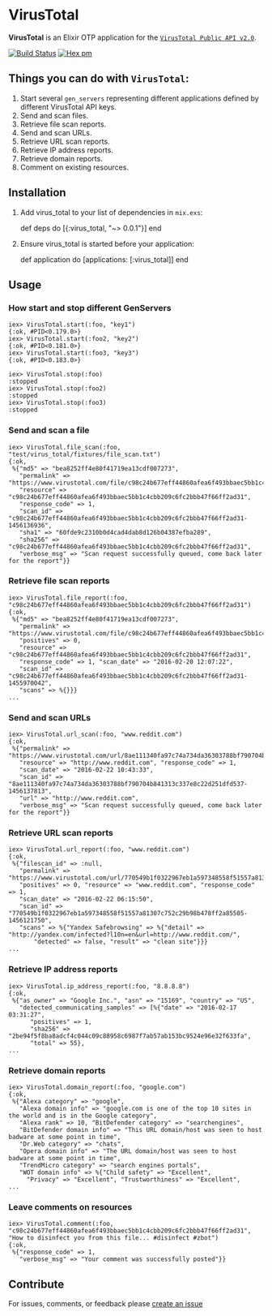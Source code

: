 # VirusTotal

**VirusTotal** is an Elixir OTP application for the [`VirusTotal Public API v2.0`](https://www.virustotal.com/en/documentation/public-api/v2/).

[![Build Status](https://travis-ci.org/dtykocki/virus_total.svg?branch=master)](https://travis-ci.org/dtykocki/virus_total) [![Hex pm](http://img.shields.io/hexpm/v/virus_total.svg?style=flat)](https://hex.pm/packages/virus_total)

## Things you can do with `VirusTotal`:
1. Start several `gen_servers` representing different applications defined by different VirusTotal API keys.
2. Send and scan files.
3. Retrieve file scan reports.
4. Send and scan URLs.
5. Retrieve URL scan reports.
6. Retrieve IP address reports.
7. Retrieve domain reports.
8. Comment on existing resources.

## Installation

  1. Add virus_total to your list of dependencies in `mix.exs`:

        def deps do
          [{:virus_total, "~> 0.0.1"}]
        end

  2. Ensure virus_total is started before your application:

        def application do
          [applications: [:virus_total]]
        end

## Usage

### How start and stop different GenServers

```
iex> VirusTotal.start(:foo, "key1")
{:ok, #PID<0.179.0>}
iex> VirusTotal.start(:foo2, "key2")
{:ok, #PID<0.181.0>}
iex> VirusTotal.start(:foo3, "key3")
{:ok, #PID<0.183.0>}

iex> VirusTotal.stop(:foo)
:stopped
iex> VirusTotal.stop(:foo2)
:stopped
iex> VirusTotal.stop(:foo3)
:stopped
```

### Send and scan a file

```
iex> VirusTotal.file_scan(:foo, "test/virus_total/fixtures/file_scan.txt")
{:ok,
 %{"md5" => "bea8252ff4e80f41719ea13cdf007273",
   "permalink" => "https://www.virustotal.com/file/c98c24b677eff44860afea6f493bbaec5bb1c4cbb209c6fc2bbb47f66ff2ad31/analysis/1456136936/",
   "resource" => "c98c24b677eff44860afea6f493bbaec5bb1c4cbb209c6fc2bbb47f66ff2ad31",
   "response_code" => 1,
   "scan_id" => "c98c24b677eff44860afea6f493bbaec5bb1c4cbb209c6fc2bbb47f66ff2ad31-1456136936",
   "sha1" => "60fde9c2310b0d4cad4dab8d126b04387efba289",
   "sha256" => "c98c24b677eff44860afea6f493bbaec5bb1c4cbb209c6fc2bbb47f66ff2ad31",
   "verbose_msg" => "Scan request successfully queued, come back later for the report"}}
```

### Retrieve file scan reports

```
iex> VirusTotal.file_report(:foo, "c98c24b677eff44860afea6f493bbaec5bb1c4cbb209c6fc2bbb47f66ff2ad31")
{:ok,
 %{"md5" => "bea8252ff4e80f41719ea13cdf007273",
   "permalink" => "https://www.virustotal.com/file/c98c24b677eff44860afea6f493bbaec5bb1c4cbb209c6fc2bbb47f66ff2ad31/analysis/1455970042/",
   "positives" => 0,
   "resource" => "c98c24b677eff44860afea6f493bbaec5bb1c4cbb209c6fc2bbb47f66ff2ad31",
   "response_code" => 1, "scan_date" => "2016-02-20 12:07:22",
   "scan_id" => "c98c24b677eff44860afea6f493bbaec5bb1c4cbb209c6fc2bbb47f66ff2ad31-1455970042",
   "scans" => %{}}}
...
```

### Send and scan URLs

```
iex> VirusTotal.url_scan(:foo, "www.reddit.com")
{:ok,
 %{"permalink" => "https://www.virustotal.com/url/8ae111340fa97c74a734da36303788bf790704b841313c337e8c22d251dfd537/analysis/1456137813/",
   "resource" => "http://www.reddit.com", "response_code" => 1,
   "scan_date" => "2016-02-22 10:43:33",
   "scan_id" => "8ae111340fa97c74a734da36303788bf790704b841313c337e8c22d251dfd537-1456137813",
   "url" => "http://www.reddit.com",
   "verbose_msg" => "Scan request successfully queued, come back later for the report"}}
```

### Retrieve URL scan reports

```
iex> VirusTotal.url_report(:foo, "www.reddit.com")                                                             
{:ok,
 %{"filescan_id" => :null,
   "permalink" => "https://www.virustotal.com/url/770549b1f0322967eb1a597348558f51557a81307c752c29b98b478ff2a85505/analysis/1456121750/",
   "positives" => 0, "resource" => "www.reddit.com", "response_code" => 1,
   "scan_date" => "2016-02-22 06:15:50",
   "scan_id" => "770549b1f0322967eb1a597348558f51557a81307c752c29b98b478ff2a85505-1456121750",
   "scans" => %{"Yandex Safebrowsing" => %{"detail" => "http://yandex.com/infected?l10n=en&url=http://www.reddit.com/",
       "detected" => false, "result" => "clean site"}}}
...
```

### Retrieve IP address reports

```
iex> VirusTotal.ip_address_report(:foo, "8.8.8.8")
{:ok,
 %{"as_owner" => "Google Inc.", "asn" => "15169", "country" => "US",
   "detected_communicating_samples" => [%{"date" => "2016-02-17 03:31:27",
      "positives" => 1,
      "sha256" => "2be94f5f8ba8adcf4c044c09c88958c6987f7ab57ab153bc9524e96e32f633fa",
      "total" => 55},
...
```

### Retrieve domain reports

```
iex> VirusTotal.domain_report(:foo, "google.com")
{:ok,
 %{"Alexa category" => "google",
   "Alexa domain info" => "google.com is one of the top 10 sites in the world and is in the Google category",
   "Alexa rank" => 10, "BitDefender category" => "searchengines",
   "BitDefender domain info" => "This URL domain/host was seen to host badware at some point in time",
   "Dr.Web category" => "chats",
   "Opera domain info" => "The URL domain/host was seen to host badware at some point in time",
   "TrendMicro category" => "search engines portals",
   "WOT domain info" => %{"Child safety" => "Excellent",
     "Privacy" => "Excellent", "Trustworthiness" => "Excellent",
...
```

### Leave comments on resources

```
iex> VirusTotal.comment(:foo, "c98c24b677eff44860afea6f493bbaec5bb1c4cbb209c6fc2bbb47f66ff2ad31", "How to disinfect you from this file... #disinfect #zbot")
{:ok,
 %{"response_code" => 1,
   "verbose_msg" => "Your comment was successfully posted"}}
```

## Contribute

For issues, comments, or feedback please [create an issue](http://github.com/dtykocki/virus_total/issues)
